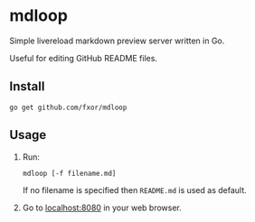 # mdloop

Simple livereload markdown preview server written in Go.

Useful for editing GitHub README files.

## Install
```
go get github.com/fxor/mdloop
```

## Usage

1. Run:

    ```
    mdloop [-f filename.md]
    ```

    If no filename is specified then `README.md` is used as default.

2. Go to [localhost:8080](http://localhost:8080/) in your web browser.
